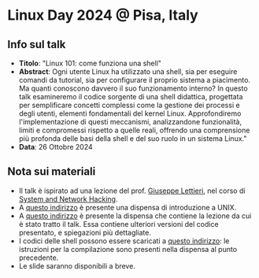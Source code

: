 # Linux Day 2024 @ Pisa, Italy

## Info sul talk

- **Titolo**: "Linux 101: come funziona una shell"
- **Abstract**: Ogni utente Linux ha utilizzato una shell, sia per eseguire comandi da tutorial, sia per configurare il proprio sistema a piacimento. Ma quanti conoscono davvero il suo funzionamento interno? In questo talk esamineremo il codice sorgente di una shell didattica, progettata per semplificare concetti complessi come la gestione dei processi e degli utenti, elementi fondamentali del kernel Linux. Approfondiremo l'implementazione di questi meccanismi, analizzandone funzionalità, limiti e compromessi rispetto a quelle reali, offrendo una comprensione più profonda delle basi della shell e del suo ruolo in un sistema Linux."
- **Data**: 26 Ottobre 2024

## Nota sui materiali

- Il talk è ispirato ad una lezione del prof. [Giuseppe Lettieri](http://docenti.ing.unipi.it/g.lettieri/), nel corso di [System and Network Hacking](https://lettieri.iet.unipi.it/hacking/).
- A [questo indirizzo](https://lettieri.iet.unipi.it/hacking/ch/2-unix.pdf) è presente una dispensa di introduzione a UNIX.
- A [questo indirizzo](https://lettieri.iet.unipi.it/hacking/ch/3-shell.pdf) è presente la dispensa che contiene la lezione da cui è stato tratto il talk. Essa contiene ulteriori versioni del codice presentato, e spiegazioni più dettagliate.
- I codici delle shell possono essere scaricati a [questo indirizzo](https://lettieri.iet.unipi.it/hacking/esh-1.0.zip): le istruzioni per la compilazione sono presenti nella dispensa al punto precedente.
- Le slide saranno disponibili a breve.